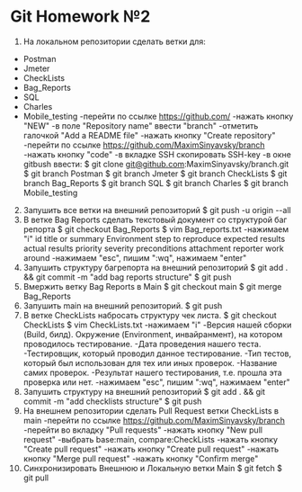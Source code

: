 # Git Homework №2

1. На локальном репозитории сделать ветки для:
- Postman
- Jmeter
- CheckLists
- Bag_Reports
- SQL
- Charles
- Mobile_testing
 	-перейти по ссылке https://github.com/
 	-нажать кнопку "NEW"
 	-в поле "Repository name" ввести "branch"
 	-отметить галочкой "Add a README file"
 	-нажать кнопку "Create repository"
 	-перейти по ссылке https://github.com/MaximSinyavsky/branch
 	-нажать кнопку "code"
 	-в вкладке SSH скопировать SSH-key
 	-в окне gitbush ввести:
 		$ git clone git@github.com:MaximSinyavsky/branch.git
 		$ git branch Postman
		$ git branch Jmeter
		$ git branch CheckLists
		$ git branch Bag_Reports
		$ git branch SQL
		$ git branch Charles
		$ git branch Mobile_testing
2. Запушить все ветки на внешний репозиторий
	$ git push -u origin --all
3. В ветке Bag Reports сделать текстовый документ со структурой баг репорта
	$ git checkout Bag_Reports
	$ vim Bag_reports.txt
		 -нажимаем "i"
			id
			title or summary
			Environment
			step to reproduce
			expected results
			actual results
			priority
			severity
			preconditions
			attachment
			reporter
			work around
		-нажимаем "esc", пишим ":wq", нажимаем "enter"
4. Запушить структуру багрепорта на внешний репозиторий
	$ git add . && git commit -m "add bag reports structure"
	$ git push
5. Вмержить ветку Bag Reports в Main
	$ git checkout main
	$ git merge Bag_Reports
6. Запушить main на внешний репозиторий.
	$ git push
7. В ветке CheckLists набросать структуру чек листа.
	$ git checkout CheckLists
	$ vim CheckLists.txt
		 -нажимаем "i"
			-Версия  нашей  сборки  (Build,  билд).  Окружение  (Environment,  инвайранмент),  на  котором  проводилось тестирование. 
			-Дата проведения нашего теста. 
			-Тестировщик, который проводил данное тестирование.
			-Тип тестов, который был использован для тех или иных проверок. 
			-Название самих проверок. 
			-Результат нашего тестирования, т.е. прошла эта проверка или нет. 
		-нажимаем "esc", пишим ":wq", нажимаем "enter"
8. Запушить структуру на внешний репозиторий
	$ git add . && git commit -m "add checklists structure"
	$ git push 
9. На внешнем репозитории сделать Pull Request ветки CheckLists в main
	-перейти по ссылке https://github.com/MaximSinyavsky/branch
	-перейти во вкладку "Pull requests"
	-нажать кнопку "New pull request"
	-выбрать base:main, compare:CheckLists
	-нажать кнопку "Create pull request"
	-нажать кнопку "Create pull request"
	-нажать кнопку "Merge pull request"
	-нажать кнопку "Confirm merge"
10. Синхронизировать Внешнюю и Локальную ветки Main
	$ git fetch
	$ git pull
